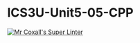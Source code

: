 # ICS3U-Unit5-05-CPP

[![Mr Coxall's Super Linter](https://github.com/venika-sem/ICS3U-Unit5-05-CPP/workflows/Mr%20Coxall's%20Super%20Linter/badge.svg)](https://github.com/venika-sem/ICS3U-Unit5-05-CPP/actions/)
